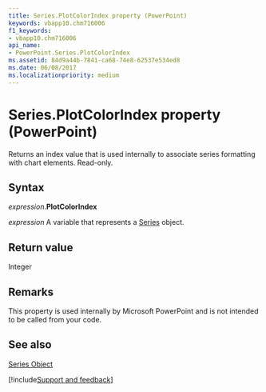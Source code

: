 ```yaml
---
title: Series.PlotColorIndex property (PowerPoint)
keywords: vbapp10.chm716006
f1_keywords:
- vbapp10.chm716006
api_name:
- PowerPoint.Series.PlotColorIndex
ms.assetid: 84d9a44b-7841-ca68-74e8-62537e534ed8
ms.date: 06/08/2017
ms.localizationpriority: medium
---
```



# Series.PlotColorIndex property (PowerPoint)

Returns an index value that is used internally to associate series formatting with chart elements. Read-only.


## Syntax

_expression_.**PlotColorIndex**

_expression_ A variable that represents a [Series](PowerPoint.Series.md) object.


## Return value

Integer


## Remarks

This property is used internally by Microsoft PowerPoint and is not intended to be called from your code.


## See also


[Series Object](PowerPoint.Series.md)

[!include[Support and feedback](~/includes/feedback-boilerplate.md)]